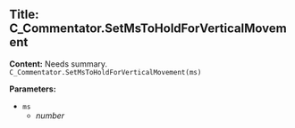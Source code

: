 ## Title: C_Commentator.SetMsToHoldForVerticalMovement

**Content:**
Needs summary.
`C_Commentator.SetMsToHoldForVerticalMovement(ms)`

**Parameters:**
- `ms`
  - *number*